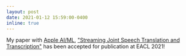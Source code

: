 ```yaml
---
layout: post
date: 2021-01-12 15:59:00-0400
inline: true
---
```


My paper with [Apple AI/ML](https://machinelearning.apple.com/machine-learning-areas-at-apple.html), ["Streaming  Joint Speech Translation and Transcription"](https://arxiv.org/abs/2101.09149) has been accepted for publication at EACL 2021!